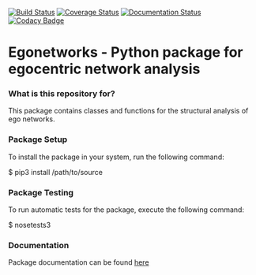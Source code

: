[![Build Status](https://travis-ci.org/valearna/egonetworks.svg?branch=master)](https://travis-ci.org/valearna/egonetworks) [![Coverage Status](https://coveralls.io/repos/github/valearna/egonetworks/badge.svg?branch=master)](https://coveralls.io/github/valearna/egonetworks?branch=master) [![Documentation Status](https://readthedocs.org/projects/egonetworks/badge/?version=latest)](http://egonetworks.readthedocs.io/en/latest/?badge=latest) [![Codacy Badge](https://api.codacy.com/project/badge/Grade/e7f348baffe147d0986d165d2750bd25)](https://www.codacy.com/app/valearna/egonetworks?utm_source=github.com&amp;utm_medium=referral&amp;utm_content=valearna/egonetworks&amp;utm_campaign=Badge_Grade)

# Egonetworks - Python package for egocentric network analysis

### What is this repository for? ###

This package contains classes and functions for the structural analysis of ego networks.

### Package Setup ###

To install the package in your system, run the following command:

$ pip3 install /path/to/source

### Package Testing ###

To run automatic tests for the package, execute the following command:

$ nosetests3

### Documentation ###

Package documentation can be found [here](http://egonetworks.readthedocs.io)
